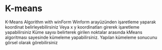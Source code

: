 # K-means
K-Means Algorithm with winForm
Winform arayüzünden işaretleme yaparak koordinat belirleyebilirsiniz
Veya x y koordinatları girerek işaretleme yapabilirsiniz
Küme sayısı belirterek girilen noktalar arasında kMeans algoritması sayesinde kümeleme yapabilirsiniz.
Yapılan kümeleme sonucunu görsel olarak görebilirsiniz
